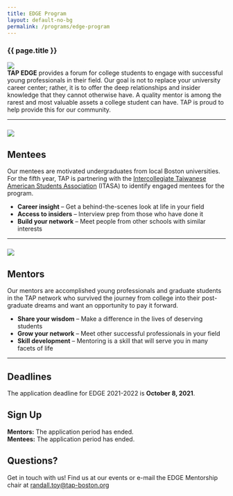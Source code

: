 ```yaml
---
title: EDGE Program
layout: default-no-bg
permalink: /programs/edge-program
---
```

<div class="main-contents-area">
<h3 class="no-bg">{{ page.title }}</h3>
<img class="edge-workshop" src="{{ site.baseurl }}/assets/images/programs-images/edge-workshop.jpg"/><br/>
<b>TAP EDGE</b> provides a forum for college students to engage with successful young professionals in their field. Our goal is not to replace your university career center; rather, it is to offer the deep relationships and insider knowledge that they cannot otherwise have. A quality mentor is among the rarest and most valuable assets a college student can have. TAP is proud to help provide this for our community.

<hr>

<div class="ezcol ezcol-one-half">
  <h3>
	<img class="mentor-mentee-image" src="{{ site.baseurl }}/assets/images/programs-images/edge-mentee.png"/>
      </h3>

  <h2 style="text-align: left;">
      Mentees
        </h2>

  <p>
      Our mentees are motivated undergraduates from local Boston universities. For the fifth year, TAP is partnering with the <a href="http://itasa.org" target="_blank">Intercollegiate Taiwanese American Students Association</a> (ITASA) to identify engaged mentees for the program.
        </p>

  <ul>
      <li>
            <strong>Career insight</strong> &#8211; Get a behind-the-scenes look at life in your field
	        </li>
		    <li>
		          <strong>Access to insiders</strong> &#8211; Interview prep from those who have done it
			      </li>
			          <li>
				        <strong>Build your network</strong> &#8211; Meet people from other schools with similar interests
					    </li>
					      </ul>
					      </div>

<hr>

<div class="ezcol ezcol-one-half ezcol-last">
  <h3>
  	<img class="mentor-mentee-image" src="{{ site.baseurl }}/assets/images/programs-images/edge-mentor.png"/>
	</h3>

  <h2 style="text-align: left;">
      Mentors
        </h2>

  <p>
      Our mentors are accomplished young professionals and graduate students in the TAP network who survived the journey from college into their post-graduate dreams and want an opportunity to pay it forward.
        </p>

  <ul>
      <li>
            <strong>Share your wisdom</strong> &#8211; Make a difference in the lives of deserving students
	        </li>
		    <li>
		          <strong>Grow your network</strong> &#8211; Meet other successful professionals in your field
			      </li>
			          <li>
				        <strong>Skill development</strong> &#8211; Mentoring is a skill that will serve you in many facets of life
					    </li>
					      </ul>
					      </div>

<hr>

<div class="ezcol-divider">
</div>

<div>
  <h2><strong>Deadlines</strong></h2>

  <p>
  The application deadline for EDGE 2021-2022 is <strong>October 8, 2021</strong>.
  </p>
</div>

<div class="ezcol ezcol-one-third ezcol-last">
  <h2><strong>Sign Up</strong></h2>

  <p>
  <strong>Mentors:</strong> The application period has ended.<br/>
  <strong>Mentees:</strong> The application period has ended.
  <!--
  <strong>Mentors:</strong> Click<a href="https://forms.gle/BH7eeMaXjHpHDGHQ9"> here</a> to see the mentor application form!<br/>
  <strong>Mentees:</strong> See the mentee application form<a href="https://forms.gle/ud2i95hRqVtsVfoB8"> here!</a>
  -->
  </p>
</div>

<div class="ezcol-divider">
</div>

<h2>Questions?</h2>

Get in touch with us! Find us at our events or e-mail the EDGE Mentorship chair at <a href="mailto:randall.toy@tap-boston.org">randall.toy@tap-boston.org</a>
</div>